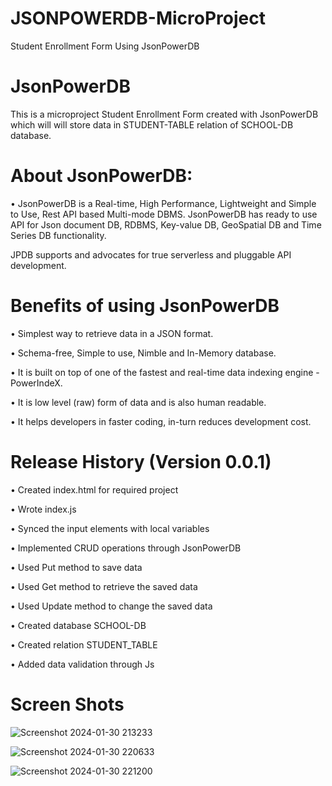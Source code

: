 # JSONPOWERDB-MicroProject
Student Enrollment Form Using JsonPowerDB



# JsonPowerDB
This is a microproject Student Enrollment Form created with JsonPowerDB which will will store data in STUDENT-TABLE relation of SCHOOL-DB database.

# About JsonPowerDB:
•	JsonPowerDB is a Real-time, High Performance, Lightweight and Simple to Use, Rest API based Multi-mode DBMS. JsonPowerDB has ready to use API for Json document DB, RDBMS, Key-value DB, GeoSpatial DB and Time Series DB functionality. 

JPDB supports and advocates for true serverless and pluggable API development.

# Benefits of using JsonPowerDB
•	Simplest way to retrieve data in a JSON format.

•	Schema-free, Simple to use, Nimble and In-Memory database.

•	It is built on top of one of the fastest and real-time data indexing engine - PowerIndeX.

•	It is low level (raw) form of data and is also human readable.

•	It helps developers in faster coding, in-turn reduces development cost.

# Release History (Version 0.0.1)

•	Created index.html for required project

•	Wrote index.js

•	Synced the input elements with local variables

•	Implemented CRUD operations through JsonPowerDB

•	Used Put method to save data

•	Used Get method to retrieve the saved data

•	Used Update method to change the saved data

•	Created database SCHOOL-DB

•	Created relation STUDENT_TABLE

•	Added data validation through Js

# Screen Shots


![Screenshot 2024-01-30 213233](https://github.com/Debayanmondal/login2xplore-microproject/assets/81500329/8369a347-215e-45d2-a0a2-66e3776b8a8c)

![Screenshot 2024-01-30 220633](https://github.com/Debayanmondal/login2xplore-microproject/assets/81500329/5fae016d-8eb1-4212-a32b-6323d28828a2)

![Screenshot 2024-01-30 221200](https://github.com/Debayanmondal/login2xplore-microproject/assets/81500329/11ce2c95-d414-428c-aff2-eefcb3f72d5e)
